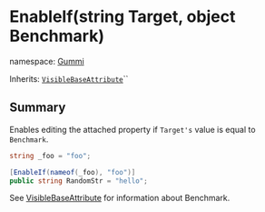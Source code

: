 # EnableIf(string Target, object Benchmark)

namespace: [Gummi](../)

Inherits: [`VisibleBaseAttribute`](visiblebaseattribute.md)``

## Summary

Enables editing the attached property if `Target's` value is equal to `Benchmark`.

```csharp
string _foo = "foo";

[EnableIf(nameof(_foo), "foo")]
public string RandomStr = "hello";
```

See [VisibleBaseAttribute](visiblebaseattribute.md) for information about Benchmark.
